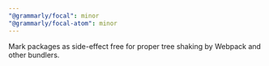 ```yaml
---
"@grammarly/focal": minor
"@grammarly/focal-atom": minor
---
```


Mark packages as side-effect free for proper tree shaking by Webpack and other bundlers.
